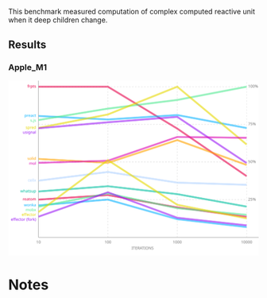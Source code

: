 This benchmark measured computation of complex computed reactive unit when it deep children change.

## Results

### Apple_M1

![](./chart_Apple_M1.svg)

# Notes
